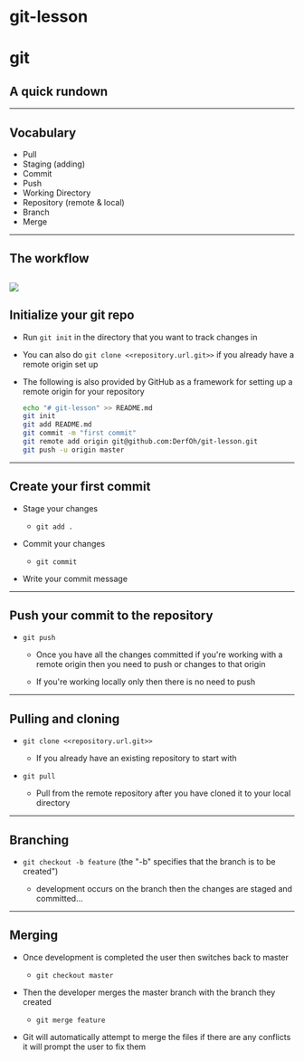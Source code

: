 # git-lesson
# git
## A quick rundown

---

## Vocabulary
* Pull
* Staging (adding)
* Commit
* Push
* Working Directory
* Repository (remote & local)
* Branch
* Merge


---

## The workflow
![](http://i.imgur.com/lfWAbTS.png)
---

## Initialize your git repo

* Run `git init` in the directory that you want to track changes in
* You can also do `git clone <<repository.url.git>>` if you already have a remote origin set up
* The following is also provided by GitHub as a framework for setting up a remote origin for your repository

    ```bash
    echo "# git-lesson" >> README.md
    git init
    git add README.md
    git commit -m "first commit"
    git remote add origin git@github.com:DerfOh/git-lesson.git
    git push -u origin master
    ```

---

## Create your first commit

* Stage your changes

    * `git add .`

* Commit your changes

    * `git commit`

* Write your commit message

---

## Push your commit to the repository
* `git push`
    * Once you have all the changes committed if you're working with a remote origin then you need to push or changes to that origin
    
    * If you're working locally only then there is no need to push

---

## Pulling and cloning

* `git clone <<repository.url.git>>` 
    *  If you already have an existing repository to start with

* `git pull` 

    * Pull from the remote repository after you have cloned it to your local directory

---

## Branching

* `git checkout -b feature` (the "-b" specifies that the branch is to be created")

    * development occurs on the branch then the changes are staged and committed...


---

## Merging
* Once development is completed the user then switches back to master

    * `git checkout master`

* Then the developer merges the master branch with the branch they created

    * `git merge feature`

* Git will automatically attempt to merge the files if there are any conflicts it will prompt the user to fix them
